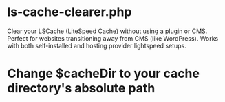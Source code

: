 # ls-cache-clearer.php
Clear your LSCache (LiteSpeed Cache) without using a plugin or CMS.
Perfect for websites transitioning away from CMS (like WordPress).
Works with both self-installed and hosting provider lightspeed setups.

# Change $cacheDir to your cache directory's absolute path
